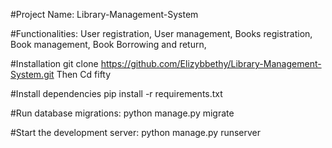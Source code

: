 #Project Name:
Library-Management-System

#Functionalities:
User registration,
User management,
Books registration,
Book management,
Book Borrowing and return,

#Installation
git clone https://github.com/Elizybbethy/Library-Management-System.git
Then Cd fifty

#Install dependencies 
pip install -r requirements.txt

#Run database migrations:
python manage.py migrate

#Start the development server:
python manage.py runserver

